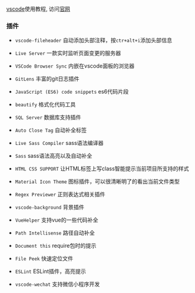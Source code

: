 [vscode]:http://i5ting.github.io/vsc/
[官网]:https://code.visualstudio.com

[vscode]使用教程, 访问[官网]

### 插件

* `vscode-fileheader` 自动添加头部注释，按`ctr+alt+i`添加头部信息
* `Live Server` 一款实时监听页面变更的服务器
* `VSCode Browser Sync` 内嵌在vscode面板的浏览器
* `GitLens` 丰富的git日志插件

* `JavaScript (ES6) code snippets` es6代码片段
* `beautify` 格式化代码工具
* `SQL Server` 数据库支持插件

* `Auto Close Tag` 自动补全标签
* `Live Sass Compiler` sass语法编译器
* `Sass` sass语法高亮以及自动补全
* `HTML CSS SUPPORT` 让HTML标签上写class智能提示当前项目所支持的样式
* `Material Icon Theme` 图标插件，可以很清晰明了的看出当前文件类型
* `Regex Previewer` 正则表达式相关插件
* `vscode-background` 背景插件
* `VueHelper` 支持vue的一些代码补全
* `Path Intellisense` 路径自动补全
* `Document this` require包时的提示

* `File Peek` 快速定位文件
* `ESLint` ESLint插件，高亮提示
* `vscode-wechat` 支持微信小程序开发

